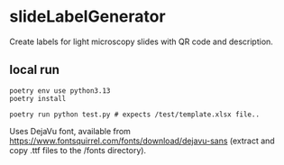 # slideLabelGenerator
Create labels for light microscopy slides with QR code and description.

## local run
```shell
poetry env use python3.13
poetry install

poetry run python test.py # expects /test/template.xlsx file..
```

Uses DejaVu font, available from https://www.fontsquirrel.com/fonts/download/dejavu-sans (extract and copy .ttf files to the /fonts directory).